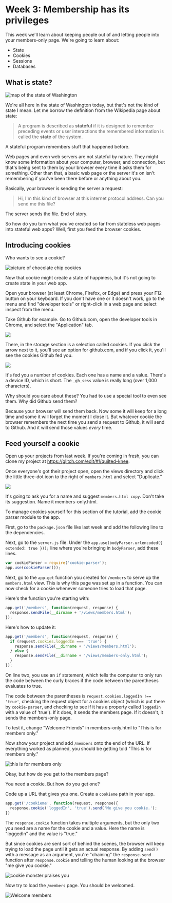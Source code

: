 # Week 3: Membership has its privileges

This week we'll learn about keeping people out of and letting people into your members-only page. We're going to learn about:

- State
- Cookies
- Sessions
- Databases



## What is state?

![map of the state of Washington](images/washington.png)

We're all here in the state of Washington today, but that's not the kind of state I mean. Let me borrow the definition from the Wikipedia page about state:

> A program is described as **stateful** if it is designed to remember preceding events or user interactions the remembered information is called the **state** of the system.

A stateful program remembers stuff that happened before.

Web pages and even web servers are not stateful by nature. They might know some information about your computer, browser, and connection, but that's being sent to them by your browser every time it asks them for something. Other than that, a basic web page or the server it's on isn't remembering if you've been there before or anything about you.

Basically, your browser is sending the server a request:

> Hi, I'm this kind of browser at this internet protocol address. Can you send me this file?

The server sends the file. End of story.

So how do you turn what you've created so far from stateless web pages into stateful web apps? Well, first you feed the browser cookies.

## Introducing cookies

Who wants to see a cookie?

![picture of chocolate chip cookies](images/cookies.jpg)

Now that cookie might create a state of happiness, but it's not going to create state in your web app.

Open your browser (at least Chrome, Firefox, or Edge) and press your F12 button on your keyboard. If you don't have one or it doesn't work, go to the menu and find "developer tools" or right-click in a web page and select inspect from the menu.

Take Github for example. Go to Github.com, open the developer tools in Chrome, and select the "Application" tab.

![](images/devtools.jpg)

There, in the storage section is a selection called cookies. If you click the arrow next to it, you'll see an option for github.com, and if you click it, you'll see the cookies Github fed you.

![](images/devtoolscook.jpg)

It's fed you a number of cookies. Each one has a name and a value. There's a device ID, which is short. The `_gh_sess` value is really long (over 1,000 characters).

Why should you care about these? You had to use a special tool to even see them. Why did Github send them?

Because your browser will send them back. Now some it will keep for a long time and some it will forget the moment I close it. But whatever cookie the browser remembers the next time you send a request to Github, it will send to Github. And it will send those values *every* time.

## Feed yourself a cookie

Open up your projects from last week. If you're coming in fresh, you can clone my project at https://glitch.com/edit/#!/quilted-knee.

Once everyone's got their project open, open the views directory and click the little three-dot icon to the right of `members.html` and select "Duplicate."

![](images/duplicate.jpg)

It's going to ask you for a name and suggest `members.html copy`. Don't take its suggestion. Name it members-only.html.

To manage cookies yourself for this section of the tutorial, add the cookie parser module to the app.

First, go to the `package.json` file like last week and add the following line to the dependencies. 

Next, go to the `server.js` file. Under the `app.use(bodyParser.urlencoded({ extended: true }));` line where you're bringing in `bodyParser`, add these lines.

```javascript
var cookieParser = require('cookie-parser');
app.use(cookieParser());
```

Next, go to the `app.get` function you created for `/members` to serve up the `members.html` view. This is why this page was set up in a function. You can now check for a cookie whenever someone tries to load that page.

Here's the function you're starting with:

```javascript
app.get('/members', function(request, response) {
  response.sendFile(__dirname + '/views/members.html');
});
```

Here's how to update it:

```javascript
app.get('/members', function(request, response) {
  if (request.cookies.loggedIn === 'true') {
    response.sendFile(__dirname + '/views/members.html');    
  } else {
    response.sendFile(__dirname + '/views/members-only.html');
  }
});
```

On line two, you use an `if` statement, which tells the computer to only run the code between the curly braces if the code between the parentheses evaluates to true.

The code between the parentheses is `request.cookies.loggedIn !== 'true'`, checking the request object for a cookies object (which is put there by `cookie-parser`, and checking to see if it has a property called `loggedIn` with a value of 'true'). If it does, it sends the members page. If it doesn't, it sends the members-only page.

To test it, change "Welcome Friends" in members-only.html to "This is for members only."

Now show your project and add `/members` onto the end of the URL. If everything worked as planned, you should be getting told "This is for members only."

![this is for members only](images/mo.jpg)

Okay, but how do you get to the members page?

You need a cookie. But how do you get one? 

Code up a URL that gives you one. Create a `cookieme` path in your app.

```javascript
app.get('/cookieme', function(request, response){
  response.cookie('loggedIn', 'true').send('Me give you cookie.');
})
```

The `response.cookie` function takes multiple arguments, but the only two you need are a name for the cookie and a value. Here the name is "loggedIn" and the value is "true." 

But since cookies are sent sort of behind the scenes, the browser will keep trying to load the page until it gets an actual response. By adding `send()` with a message as an argument, you're "chaining" the `response.send` function after `response.cookie` and telling the human looking at the browser "me give you cookie."

![cookie monster praises you](images/cmonster.jpg)

Now try to load the `/members` page. You should be welcomed.

![Welcome members](images/welcome.jpg)

